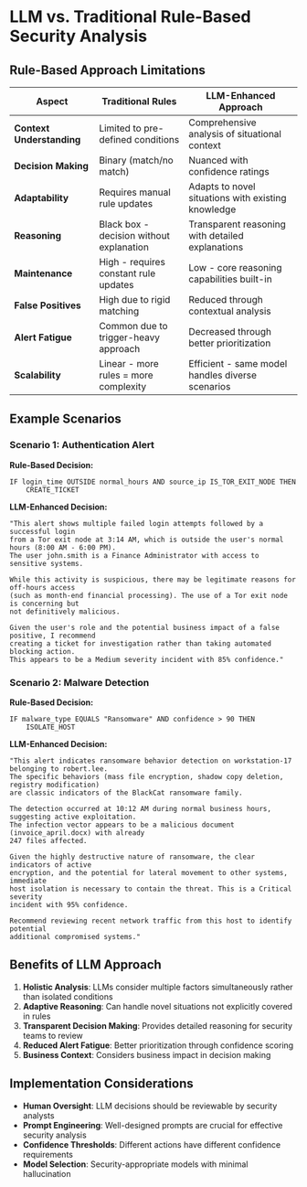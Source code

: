# LLM vs. Traditional Rule-Based Security Analysis

## Rule-Based Approach Limitations

| Aspect | Traditional Rules | LLM-Enhanced Approach |
|--------|------------------|---------------------|
| **Context Understanding** | Limited to pre-defined conditions | Comprehensive analysis of situational context |
| **Decision Making** | Binary (match/no match) | Nuanced with confidence ratings |
| **Adaptability** | Requires manual rule updates | Adapts to novel situations with existing knowledge |
| **Reasoning** | Black box - decision without explanation | Transparent reasoning with detailed explanations |
| **Maintenance** | High - requires constant rule updates | Low - core reasoning capabilities built-in |
| **False Positives** | High due to rigid matching | Reduced through contextual analysis |
| **Alert Fatigue** | Common due to trigger-heavy approach | Decreased through better prioritization |
| **Scalability** | Linear - more rules = more complexity | Efficient - same model handles diverse scenarios |

## Example Scenarios

### Scenario 1: Authentication Alert

**Rule-Based Decision:**
```
IF login_time OUTSIDE normal_hours AND source_ip IS_TOR_EXIT_NODE THEN
    CREATE_TICKET
```

**LLM-Enhanced Decision:**
```
"This alert shows multiple failed login attempts followed by a successful login 
from a Tor exit node at 3:14 AM, which is outside the user's normal hours (8:00 AM - 6:00 PM). 
The user john.smith is a Finance Administrator with access to sensitive systems.

While this activity is suspicious, there may be legitimate reasons for off-hours access
(such as month-end financial processing). The use of a Tor exit node is concerning but 
not definitively malicious.

Given the user's role and the potential business impact of a false positive, I recommend 
creating a ticket for investigation rather than taking automated blocking action. 
This appears to be a Medium severity incident with 85% confidence."
```

### Scenario 2: Malware Detection

**Rule-Based Decision:**
```
IF malware_type EQUALS "Ransomware" AND confidence > 90 THEN
    ISOLATE_HOST
```

**LLM-Enhanced Decision:**
```
"This alert indicates ransomware behavior detection on workstation-17 belonging to robert.lee. 
The specific behaviors (mass file encryption, shadow copy deletion, registry modification) 
are classic indicators of the BlackCat ransomware family.

The detection occurred at 10:12 AM during normal business hours, suggesting active exploitation.
The infection vector appears to be a malicious document (invoice_april.docx) with already
247 files affected.

Given the highly destructive nature of ransomware, the clear indicators of active
encryption, and the potential for lateral movement to other systems, immediate
host isolation is necessary to contain the threat. This is a Critical severity
incident with 95% confidence.

Recommend reviewing recent network traffic from this host to identify potential
additional compromised systems."
```

## Benefits of LLM Approach

1. **Holistic Analysis**: LLMs consider multiple factors simultaneously rather than isolated conditions
2. **Adaptive Reasoning**: Can handle novel situations not explicitly covered in rules
3. **Transparent Decision Making**: Provides detailed reasoning for security teams to review
4. **Reduced Alert Fatigue**: Better prioritization through confidence scoring
5. **Business Context**: Considers business impact in decision making

## Implementation Considerations

- **Human Oversight**: LLM decisions should be reviewable by security analysts
- **Prompt Engineering**: Well-designed prompts are crucial for effective security analysis
- **Confidence Thresholds**: Different actions have different confidence requirements
- **Model Selection**: Security-appropriate models with minimal hallucination